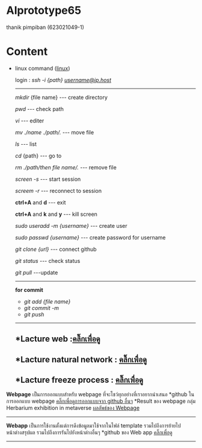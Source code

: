 # AIprototype65
thanik pimpiban (623021049-1)

# Content

- linux command ([linux](https://github.com/thanik48775/AIprototype65))

    login : *ssh -i {path} username@ip.host*

    ----
    *mkdir* {file name} --- create directory

    *pwd*  --- check path

    *vi* --- editer

    *mv ./name ./path/.* --- move file

    *ls* --- list

    *cd* {path} --- go to

    *rm ./path/then file name/.* --- remove file

    *screen -s* --- start session   

    *screem -r* --- reconnect to session

    **ctrl+A** and **d** --- exit

    **ctrl+A** and **k** and **y** --- kill screen

    *sudo useradd -m {username}* --- create user

    *sudo passwd {username}* --- create password for username

    *git clone {url}* --- connect github

    *git status* --- check status

    *git pull* ---update
    
    ----

    **for commit**
    - *git add {file name}*
    - *git commit -m*
    - *git push*
    
    ----
     *Lacture web :[คลิ๊กเพื่อดู](https://github.com/thanik48775/AIprototype65/blob/cd4f7a589ef8cdaaa3fc1af530d39d112301a2fc/web.pdf)
    ----
    *Lacture natural network : [คลิ๊กเพื่อดู](https://github.com/thanik48775/AIprototype65/blob/cd4f7a589ef8cdaaa3fc1af530d39d112301a2fc/natural_network_.pdf)
    ----
     *Lacture freeze process : [คลิ๊กเพื่อดู](https://github.com/thanik48775/AIprototype65/blob/cd4f7a589ef8cdaaa3fc1af530d39d112301a2fc/freeze_process.pdf)
    ----
**Webpage**
เป็นการออกแบบสำหรับ webpage ที่จะโชว์ทุกอย่างที่เราอยากนำเสนอ
 *github ในการออกแบบ webpage [คลิ๊กเพื่อดูการออกแบบจาก github อื่นๆ](https://github.com/sitthatkaja/HerbariumWebpage)
 *Result ของ webpage กลุ่ม Herbarium exhibition in metaverse [ผลลัพธ์ของ Webpage](https://sitthatkaja.github.io/HerbariumWebpage/)

----


**Webapp**
เป็นการใช้งานตั้งแต่การดึงข้อมูลมาใช้จากในไฟล์ template รวมไปถึงการย้ายไปหน้าต่างสรุปผล รวมไปถึงการรันไปยังหน้าต่างอื่นๆ
 *github ของ Web app  [คลิ๊กเพื่อดู](https://github.com/thanik48775/guts_video_visualization.git)
  
----
